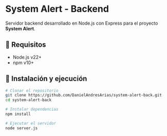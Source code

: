 # System Alert - Backend

Servidor backend desarrollado en Node.js con Express para el proyecto **System Alert**.

## 🔧 Requisitos

- Node.js v22+
- npm v10+

## 🚀 Instalación y ejecución

```bash
# Clonar el repositorio
git clone https://github.com/DanielAndresArias/system-alert-back.git
cd system-alert-back

# Instalar dependencias
npm install

# Ejecutar el servidor
node server.js